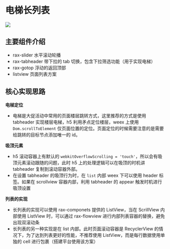 # 电梯长列表

![](https://gw.alicdn.com/tps/TB1499MOVXXXXcIXXXXXXXXXXXX-641-436.png)

## 主要组件介绍

* rax-slider 水平滚动轮播
* rax-tabheader 带下拉的 tab 切换，包含下拉筛选功能（用于实现电梯）
* rax-gotop 浮动的返回顶部
* listview 页面列表方案

## 核心实现思路

**电梯定位**

* 电梯是大促活动中常用的页面楼层跳转方式，这里推荐的方式是使用 tabheader 实现楼层电梯，h5 利用矛点定位楼层，weex 上使用 `Dom.scrollToElement` 仅页面位置的定位。页面定位的时候需要注意的是需要给跳转的目标节点添加唯一的 id。

**吸顶元素**

* h5 滚动容器上有默认的 `webkitOverflowScrolling = 'touch'`，所以会有吸顶元素滚动跟随的问题，此时 h5 上的处理逻辑可以在吸顶的时机讲 tabheader 复制到滚动容器外部。
* 在设置 tabheader 的吸顶行为时，在 `list` 内部 weex 下可以使用 header 标签。如果在 scrollview 容器内部，利用 tabheader 的 appear 触发时机进行吸顶设置

**列表的实现**

* 长列表的实现可以使用 rax-componets 提供的 ListView，当在 ScrillView 内部使用 ListView 时，可以通过 rax-flowview 进行内部列表容器的替换，避免出现双滚动条
* 长列表的另一种实现是在 list 内部。此时页面滚动容器是 RecyclerView 的情况下，为了达到列表更好的性能，不推荐使用 ListView，而是每行数据使用单独的 cell 进行包裹（搭建平台使用该方案）
